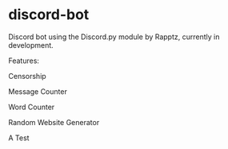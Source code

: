 # discord-bot
Discord bot using the Discord.py module by Rapptz, currently in development.

Features:

  Censorship
  
  Message Counter
  
  Word Counter
  
  Random Website Generator
  
  A Test 
  
  
